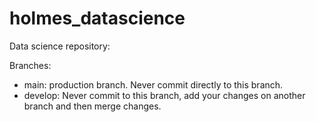# holmes_datascience

Data science repository:

Branches:
- main: production branch. Never commit directly to this branch.
- develop: Never commit to this branch, add your changes on another branch and then merge changes.
